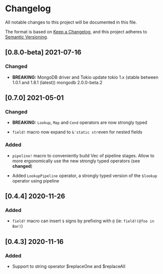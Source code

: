 # Changelog

All notable changes to this project will be documented in this file.

The format is based on [Keep a Changelog](https://keepachangelog.com/en/1.0.0/),
and this project adheres to [Semantic Versioning](https://semver.org/spec/v2.0.0.html).

## [0.8.0-beta] 2021-07-16

### Changed

- **BREAKING:** MongoDB driver and Tokio update
  tokio 1.x (stable between 1.0.1 and 1.8.1 (latest))
  mongodb 2.0.0-beta.2

## [0.7.0] 2021-05-01

### Changed

- **BREAKING:** `Lookup`, `Map` and `Cond` operators are now strongly typed

- `field!` macro now expand to `&'static str`even for nested fields

### Added

- `pipeline!` macro to conveniently build Vec of pipeline stages.
  Allow to more ergonomically use the new strongly typed operators (see **changed**)
  
- Added `LookupPipeline` operator, a strongly typed version of the `$lookup` operator using pipeline

## [0.4.4] 2020-11-26

### Added

- `field!` macro can insert `$` signs by prefixing with `@` (ie: `field!(@foo in Bar)`)

## [0.4.3] 2020-11-16

### Added

- Support to string operator $replaceOne and $replaceAll
